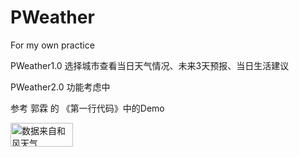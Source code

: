 # PWeather
For my own practice

PWeather1.0
选择城市查看当日天气情况、未来3天预报、当日生活建议




PWeather2.0
功能考虑中





参考 郭霖 的 《第一行代码》中的Demo




<img src="https://share.heweather.com/media/powered-by-heweather-light1.png" width="100" height="38" alt="数据来自和风天气" />
